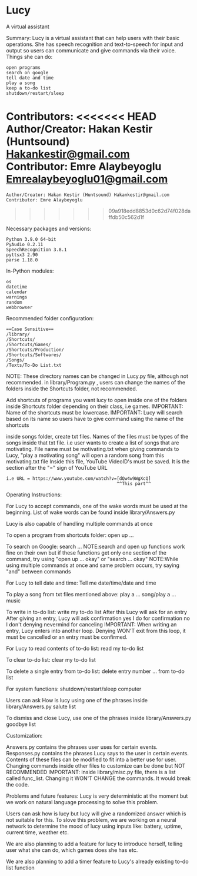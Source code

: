 # Lucy
A virtual assistant

Summary:
Lucy is a virtual assistant that can help users with their basic operations.
She has speech recognition and text-to-speech for input and output so users can communicate and give commands via their voice.
Things she can do:

    open programs   
    search on google    
    tell date and time    
    play a song    
    keep a to-do list    
    shutdown/restart/sleep


Contributors:
<<<<<<< HEAD
Author/Creator: Hakan Kestir (Huntsound) Hakankestir@gmail.com
Contributor: Emre Alaybeyoglu Emrealaybeyoglu01@gmail.com
=======

    Author/Creator: Hakan Kestir (Huntsound) Hakankestir@gmail.com
    Contributor: Emre Alaybeyoglu


>>>>>>> 09a918edd8853d0c62d74f028daffdb50c562d1f

Necessary packages and versions:

    Python 3.9.0 64-bit
    PyAudio 0.2.11
    SpeechRecognition 3.8.1
    pyttsx3 2.90
    parse 1.18.0



In-Python modules:

    os
    datetime
    calendar
    warnings
    random
    webbrowser



Recommended folder configuration:

    ==Case Sensitive==
    /library/
    /Shortcuts/
    /Shortcuts/Games/
    /Shortcuts/Production/
    /Shortcuts/Softwares/
    /Songs/
    /Texts/To-Do List.txt



NOTE: These directory names can be changed in Lucy.py file, although not recommended.
in library/Program.py , users can change the names of the folders inside the Shortcuts folder, not recommended.

Add shortcuts of programs you want lucy to open inside one of the folders inside Shortcuts folder depending on their class, i.e games.
IMPORTANT: Name of the shortcuts must be lowercase.
IMPORTANT: Lucy will search based on its name so users have to give command using the name of the shortcuts

inside songs folder, create txt files.
Names of the files must be types of the songs inside that txt file.
i.e user wants to create a list of songs that are motivating. File name must be motivating.txt
when giving commands to Lucy, "play a motivating song" will open a random song from this motivating.txt file
Inside this file, YouTube VideoID's must be saved. It is the section after the "=" sign of YouTube URL

    i.e URL = https://www.youtube.com/watch?v=[dQw4w9WgXcQ]
                                              ^^This part^^



Operating Instructions:

For Lucy to accept commands, one of the wake words must be used at the beginning.
List of wake words can be found inside library/Answers.py

Lucy is also capable of handling multiple commands at once

To open a program from shortcuts folder: open up ...

To search on Google: search ...
NOTE:search and open up functions work fine on their own but if these functions get only one section of the command,
try using "open up ... okay" or "search ... okay"
NOTE:While using multiple commands at once and same problem occurs, try saying "and" between commands

For Lucy to tell date and time: Tell me date/time/date and time

To play a song from txt files mentioned above: play a ... song/play a ... music

To write in to-do list: write my to-do list
After this Lucy will ask for an entry
After giving an entry, Lucy will ask confirmation
yes I do for confirmation
no I don't denying
nevermind for canceling
IMPORTANT: When writing an entry, Lucy enters into another loop.
Denying WON'T exit from this loop, it must be cancelled or an entry must be confirmed.

For Lucy to read contents of to-do list: read my to-do list

To clear to-do list: clear my to-do list

To delete a single entry from to-do list: delete entry number ... from to-do list

For system functions: shutdown/restart/sleep computer

Users can ask How is lucy using one of the phrases inside library/Answers.py salute list

To dismiss and close Lucy, use one of the phrases inside library/Answers.py goodbye list




Customization:

Answers.py contains the phrases user uses for certain events.
Responses.py contains the phrases Lucy says to the user in certain events.
Contents of these files can be modified to fit into a better use for user.
Changing commands inside other files to customize can be done but NOT RECOMMENDED
IMPORTANT: inside library/misc.py file, there is a list called func_list. Changing it WON'T CHANGE the commands.
It would break the code.




Problems and future features:
Lucy is very deterministic at the moment but we work on natural language processing to solve this problem.

Users can ask how is lucy but lucy will give a randomized answer which is not suitable for this.
To slove this problem, we are working on a neural network to determine the mood of lucy using inputs like:
battery, uptime, current time, weather etc.

We are also planning to add a feature for lucy to introduce herself, telling user what she can do, which games does she has etc.

We are also planning to add a timer feature to Lucy's already existing to-do list function

